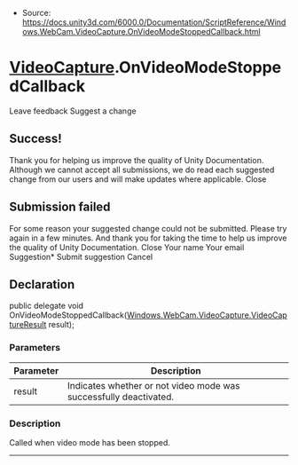 * Source: https://docs.unity3d.com/6000.0/Documentation/ScriptReference/Windows.WebCam.VideoCapture.OnVideoModeStoppedCallback.html

#  [VideoCapture](https://docs.unity3d.com/6000.0/Documentation/ScriptReference/Windows.WebCam.VideoCapture.html).OnVideoModeStoppedCallback
Leave feedback
Suggest a change
## Success!
Thank you for helping us improve the quality of Unity Documentation. Although we cannot accept all submissions, we do read each suggested change from our users and will make updates where applicable.
Close
## Submission failed
For some reason your suggested change could not be submitted. Please <a>try again</a> in a few minutes. And thank you for taking the time to help us improve the quality of Unity Documentation.
Close
Your name Your email Suggestion* Submit suggestion
Cancel
## Declaration
public delegate void OnVideoModeStoppedCallback([Windows.WebCam.VideoCapture.VideoCaptureResult](https://docs.unity3d.com/6000.0/Documentation/ScriptReference/Windows.WebCam.VideoCapture.VideoCaptureResult.html) result); 
### Parameters
Parameter | Description  
---|---  
result | Indicates whether or not video mode was successfully deactivated.  
### Description
Called when video mode has been stopped.
* * *
